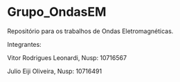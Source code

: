 # Grupo_OndasEM
Repositório para os trabalhos de Ondas Eletromagnéticas.

Integrantes:

Vitor Rodrigues Leonardi, Nusp: 10716567

Julio Eiji Oliveira, Nusp: 10716491
